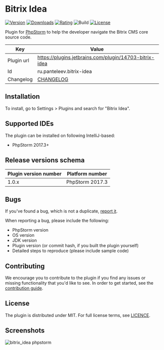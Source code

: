 # Bitrix Idea

[![Version](http://phpstorm.espend.de/badge/14703/version)](https://plugins.jetbrains.com/plugin/14703)
[![Downloads](http://phpstorm.espend.de/badge/14703/downloads)](https://plugins.jetbrains.com/plugin/14703)
[![Rating](https://img.shields.io/jetbrains/plugin/r/rating/14703-bitrix-idea?style=flat-square)](https://plugins.jetbrains.com/plugin/14703)
![Build](https://github.com/qq-agency/bitrix-idea/workflows/Build/badge.svg)
[![License](https://img.shields.io/github/license/qq-agency/bitrix-idea?style=flat-square)](https://plugins.jetbrains.com/plugin/14703)

<!-- Plugin description -->
Plugin for [PhpStorm](http://www.jetbrains.com/phpstorm) to help 
the developer navigate the Bitrix CMS core source code.
<!-- Plugin description end -->

Key         | Value
----------- | -----------
Plugin url  | https://plugins.jetbrains.com/plugin/14703-bitrix-idea
Id          | ru.panteleev.bitrix-idea
Changelog   | [CHANGELOG](CHANGELOG.md)

## Installation

To install, go to Settings > Plugins and search for "Bitrix Idea".

## Supported IDEs

The plugin can be installed on following IntelliJ-based:

* PhpStorm 2017.3+

## Release versions schema

| Plugin version number | Platform number |
| ---- | --- |
| 1.0.x | PhpStorm 2017.3 | 

## Bugs

If you've found a bug, which is not a duplicate, [report it](https://github.com/qq-agency/bitrix-idea/issues).

When reporting a bug, please include the following:

* PhpStorm version
* OS version
* JDK version
* Plugin version (or commit hash, if you built the plugin yourself)
* Detailed steps to reproduce (please include sample code)

## Contributing

We encourage you to contribute to the plugin if you find any issues 
or missing functionality that you'd like to see. 
In order to get started, see the [contribution guide](CONTRIBUTING.md).

## License

The plugin is distributed under MIT. 
For full license terms, see [LICENCE](LICENCE.md).

## Screenshots

![bitrix_idea phpstorm](https://plugins.jetbrains.com/files/14703/screenshot_22644.png)